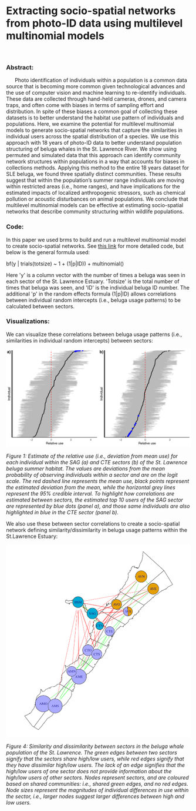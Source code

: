 # Extracting socio-spatial networks from photo-ID data using multilevel multinomial models
<br>

### Abstract: 
&nbsp;&nbsp;&nbsp;&nbsp;&nbsp;&nbsp;Photo identification of individuals within a population is a common data source that is becoming more common given technological advances and the use of computer vision and machine learning to re-identify individuals. These data are collected through hand-held cameras, drones, and camera traps, and often come with biases in terms of sampling effort and distribution. In spite of these biases a common goal of collecting these datasets is to better understand the habitat use pattern of individuals and populations. Here, we examine the potential for multilevel multinomial models to generate socio-spatial networks that capture the similarities in individual users across the spatial distribution of a species. We use this approach with 18 years of photo-ID data to better understand population structuring of beluga whales in the St. Lawrence River. We show using permuted and simulated data that this approach can identify community network structures within populations in a way that accounts for biases in collections methods. Applying this method to the entire 18 years dataset for SLE beluga, we found three spatially distinct communities. These results suggest that within the population’s summer range individuals are moving within restricted areas (i.e., home ranges), and have implications for the estimated impacts of localized anthropogenic stressors, such as chemical pollution or acoustic disturbances on animal populations. We conclude that multilevel multinomial models can be effective at estimating socio-spatial networks that describe community structuring within wildlife populations. 
<br>
 
### Code:

 In this paper we used brms to build and run a multilevel multinomial model to create socio-spatial networks. See [this link](https://github.com/tbonne/photoID_multinomial/blob/main/R/multinomial_code.Rmd) for more detailed code, but below is the general formula used:
 
  bf(y | trials(totsize) ~ 1 + (1|p|ID)) + multinomial()
  
 Here 'y' is a column vector with the number of times a beluga was seen in each sector of the St. Lawrence Estuary. 'Totsize' is the total number of times that beluga was seen, and 'ID' is the individual beluga ID number. The additional 'p' in the random effects formula (1|p|ID) allows correlations between individual random intercepts (i.e., beluga usage patterns) to be calculated between sectors.
<br>
 
### Visualizations:
 We can visualize these correlations between beluga usage patterns (i.e., similarities in individual random intercepts) between sectors:
 
 ![](inst/figs/Fig_relative_use_randomEffects.png)
 
 *Figure 1: Estimate of the relative use (i.e., deviation from mean use) for each individual within the SAG (a) and CTE sectors (b) of the St. Lawrence beluga summer habitat. The values are deviations from the mean probability of observing individuals within a sector and are on the logit scale. The red dashed line represents the mean use, black points represent the estimated deviation from the mean, while the horizontal grey lines represent the 95% credible interval. To highlight how correlations are estimated between sectors, the estimated top 10 users of the SAG sector are represented by blue dots (panel a), and those same individuals are also highlighted in blue in the CTE sector (panel b).*
 
 
 We also use these between sector correlations to create a socio-spatial network defining similarity/dissimilarity in beluga usage patterns within the St.Lawrence Estuary:
 
 ![](inst/figs/Spatial_comm_net.png)

*Figure 4: Similarity and dissimilarity between sectors in the beluga whale population of the St. Lawrence. The green edges between two sectors signify that the sectors share high/low users, while red edges signify that they have dissimilar high/low users. The lack of an edge signifies that the high/low users of one sector does not provide information about the high/low users of other sectors. Nodes represent sectors, and are coloured based on shared communities: i.e., shared green edges, and no red edges. Node sizes represent the magnitudes of individual differences in use within the sector, i.e., larger nodes suggest larger differences between high and low users.*
